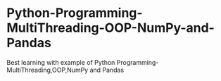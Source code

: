 # Python-Programming-MultiThreading-OOP-NumPy-and-Pandas
Best  learning with example  of  Python Programming-MultiThreading,OOP,NumPy and Pandas
